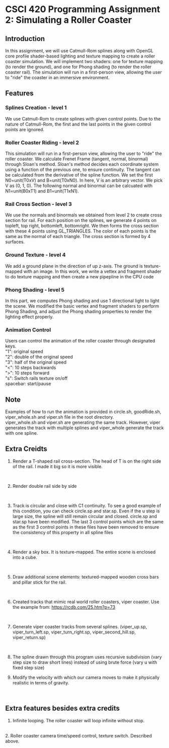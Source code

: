 # CSCI 420 Programming Assignment 2: Simulating a Roller Coaster

## Introduction
In this assignment, we will use Catmull-Rom splines along with OpenGL core profile shader-based lighting and texture mapping to create a roller coaster simulation.  We will implement two shaders: one for texture mapping (to render the ground), and one for Phong shading (to render the roller coaster rail).  The simulation will run in a first-person view, allowing the user to "ride" the coaster in an immersive environment.

## Features
### Splines Creation - level 1
We use Catmull-Rom to create splines with given control points.  Due to the nature of Catmull-Rom, the first and the last points in the given control points are ignored.  

### Roller Coaster Riding - level 2
This simulation will run in a first-person view, allowing the user to "ride" the roller coaster.  We calculate Frenet Frame (tangent, normal, binormal) through Sloan's method.  Sloan's method decides each coordinate system using a function of the previous one, to ensure continuity.  The tangent can be calculated from the derivative of the spline function.  We set the first N0=unit(T0xV) and B=unit(T0xN0).  In here, V is an arbitrary vector.  We pick V as (0, 1, 0).  The following normal and binormal can be calcuated with N1=unit(B0xT1) and B1=unit(T1xN1).

### Rail Cross Section - level 3
We use the normals and binormals we obtained from level 2 to create cross section for rail.  For each position on the splines, we generate 4 points on topleft, top right, bottomleft, bottomright.  We then forms the cross section with these 4 points using GL_TRIANGLES.  The color of each points is the same as the normal of each triangle.  The cross section is formed by 4 surfaces.

### Ground Texture - level 4
We add a ground plane in the direction of up z-axis.  The ground is texture-mapped with an image.  In this work, we write a vettex and fragment shader to do texture mapping and then create a new pipepline in the CPU code

### Phong Shading - level 5
In this part, we computes Phong shading and use 1 directional light to light the scene.  We modified the basic vertex and fragment shaders to perform Phong Shading, and adjust the Phong shading properties to render the lighting effect properly.

### Animation Control
Users can control the animation of the roller coaster through designated keys. <br>
"1": original speed <br>
"2": double of the original speed <br>
"3": half of the original speed <br>
"<": 10 steps backwards <br>
">": 10 steps forward <br>
"s": Switch rails texture on/off <br>
spacebar: start/pause

## Note
Examples of how to run the animation is provided in circle.sh, goodRide.sh, viper_whole.sh and viper.sh file in the root directory. <br>
viper_whole.sh and viper.sh are generating the same track.  However, viper generates the track with multiple splines and viper_whole generate the track with one spline.

## Extra Creidts
1. Render a T-shaped rail cross-section.  The head of T is on the right side of the rail.  I made it big so it is more visible.
<br>

2. Render double rail side by side
<br>

3. Track is circular and close with C1 continuity.  To see a good example of this condition, you can check circle.sp and star.sp.  Even if the u step is large size,
the spline will still remain circular and closed.  circle.sp and star.sp have been modified.  The last 3 control points which are the same as the first 3 control points in these files have been removed to ensure the consistency of this property in all spline files
<br>

4. Render a sky box.  It is texture-mapped.  The entire scene is enclosed into a cube.
<br>

5. Draw additional scene elements:  textured-mapped wooden cross bars and pillar stick for the rail.
<br>

6. Created tracks that mimic real world roller coasters, viper coaster.  Use the example from: </n>
https://rcdb.com/25.htm?p=73
<br>

7. Generate viper coaster tracks from several splines. (viper_up.sp, viper_turn_left.sp, viper_turn_right.sp, viper_second_hill.sp, viper_return.sp)
<br>

8. The spline drawn through this program uses recursive subdivision (vary step size to draw short lines) instead of using brute force (vary u with fixed step size)<br>

9. Modify the velocity with which our camera moves to make it physically realistic in terms of gravity.
<br>

## Extra features besides extra credits
1. Infinite looping.  The roller coaster will loop infinite without stop.
<br>
2. Roller coaster camera time/speed control, texture switch.  Described above.
<br>
